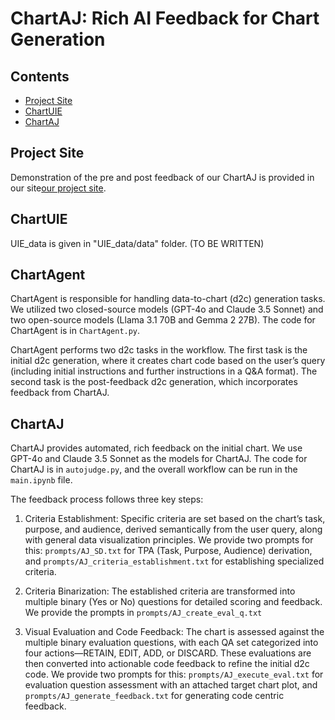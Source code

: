 # ChartAJ: Rich AI Feedback for Chart Generation

## Contents 
- [Project Site](#project-site)
- [ChartUIE](#chartuie)
- [ChartAJ](#chartagent)

## Project Site

Demonstration of the pre and post feedback of our ChartAJ is provided in our site[our project site](https://chartaj.github.io/).

## ChartUIE

UIE_data is given in "UIE_data/data" folder.
(TO BE WRITTEN)

## ChartAgent

ChartAgent is responsible for handling data-to-chart (d2c) generation tasks. We utilized two closed-source models (GPT-4o and Claude 3.5 Sonnet) and two open-source models (Llama 3.1 70B and Gemma 2 27B). The code for ChartAgent is in `ChartAgent.py`.

ChartAgent performs two d2c tasks in the workflow. The first task is the initial d2c generation, where it creates chart code based on the user’s query (including initial instructions and further instructions in a Q&A format). The second task is the post-feedback d2c generation, which incorporates feedback from ChartAJ.

## ChartAJ

ChartAJ provides automated, rich feedback on the initial chart. We use GPT-4o and Claude 3.5 Sonnet as the models for ChartAJ. The code for ChartAJ is in `autojudge.py`, and the overall workflow can be run in the `main.ipynb` file.

The feedback process follows three key steps:

1. Criteria Establishment: Specific criteria are set based on the chart’s task, purpose, and audience, derived semantically from the user query, along with general data visualization principles. We provide two prompts for this: `prompts/AJ_SD.txt` for TPA (Task, Purpose, Audience) derivation, and `prompts/AJ_criteria_establishment.txt` for establishing specialized criteria.

2. Criteria Binarization: The established criteria are transformed into multiple binary (Yes or No) questions for detailed scoring and feedback. We provide the prompts in `prompts/AJ_create_eval_q.txt`

3. Visual Evaluation and Code Feedback: The chart is assessed against the multiple binary evaluation questions, with each QA set categorized into four actions—RETAIN, EDIT, ADD, or DISCARD. These evaluations are then converted into actionable code feedback to refine the initial d2c code. We provide two prompts for this: `prompts/AJ_execute_eval.txt` for evaluation question assessment with an attached target chart plot, and `prompts/AJ_generate_feedback.txt` for generating code centric feedback.